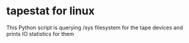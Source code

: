 # tapestat for linux
This Python script is querying /sys filesystem for the tape devices and prints IO statistics for them
